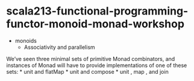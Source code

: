 # scala213-functional-programming-functor-monoid-monad-workshop

* monoids
    * Associativity and parallelism
    
    
We’ve seen three minimal sets of primitive Monad combinators, and instances of
Monad will have to provide implementations of one of these sets:
    * unit and flatMap
    * unit and compose
    * unit , map , and join